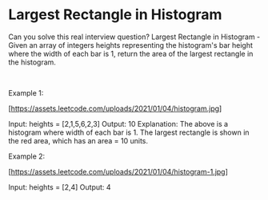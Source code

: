 # Largest Rectangle in Histogram

Can you solve this real interview question? Largest Rectangle in Histogram - Given an array of integers heights representing the histogram's bar height where the width of each bar is 1, return the area of the largest rectangle in the histogram.

 

Example 1:

[https://assets.leetcode.com/uploads/2021/01/04/histogram.jpg]


Input: heights = [2,1,5,6,2,3]
Output: 10
Explanation: The above is a histogram where width of each bar is 1.
The largest rectangle is shown in the red area, which has an area = 10 units.


Example 2:

[https://assets.leetcode.com/uploads/2021/01/04/histogram-1.jpg]


Input: heights = [2,4]
Output: 4